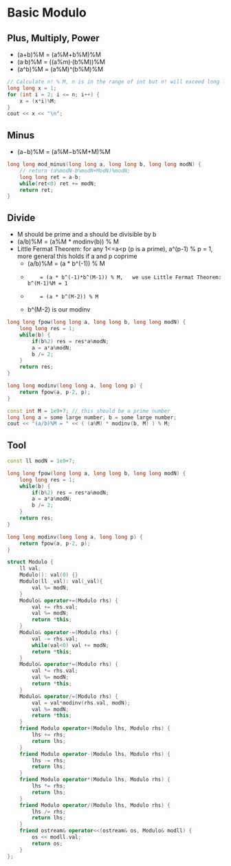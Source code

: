 # Basic Modulo

## Plus, Multiply, Power
- (a+b)%M = (a%M+b%M)%M
- (a·b)%M = ((a%m)·(b%M))%M
- (a^b)%M = (a%M)^(b%M)%M
```cpp
// Calculate n! % M, n is in the range of int but n! will exceed long long range
long long x = 1;
for (int i = 2; i <= n; i++) {
    x = (x*i)%M; 
}
cout << x << "\n";
```
## Minus
- (a−b)%M = (a%M−b%M+M)%M
``` cpp
long long mod_minus(long long a, long long b, long long modN) {
    // return (a%modN-b%modN+ModN)%modN;
    long long ret = a-b;
    while(ret<0) ret += modN;
    return ret;
}
```

## Divide
- M should be prime and a should be divisible by b
- (a/b)%M = (a%M * modinv(b)) % M
- Little Fermat Theorem: for any 1<=a<p (p is a prime), a^(p-1) % p = 1, more general this holds if a and p coprime
    + (a/b)%M = (a * b^(-1)) % M
    +         = (a * b^(-1)*b^(M-1)) % M,   we use Little Fermat Theorem: b^(M-1)%M = 1
    +         = (a * b^(M-2)) % M
    + b^(M-2) is our modinv
```cpp
long long fpow(long long a, long long b, long long modN) {
    long long res = 1;
    while(b) {
        if(b%2) res = res*a%modN;
        a = a*a%modN;
        b /= 2;
    }
    return res;
}

long long modinv(long long a, long long p) {
    return fpow(a, p-2, p);
}

const int M = 1e9+7; // this should be a prime number
long long a = some large number, b = some large number;
cout << "(a/b)%M = " << ( (a%M) * modinv(b, M) ) % M;
```

## Tool
``` cpp
const ll modN = 1e9+7;

long long fpow(long long a, long long b, long long modN) {
    long long res = 1;
    while(b) {
        if(b%2) res = res*a%modN;
        a = a*a%modN;
        b /= 2;
    }
    return res;
}

long long modinv(long long a, long long p) {
    return fpow(a, p-2, p);
}

struct Modulo {
    ll val;
    Modulo(): val(0) {}
    Modulo(ll _val): val(_val){
        val %= modN;
    }
    Modulo& operator+=(Modulo rhs) {
        val += rhs.val;
        val %= modN;
        return *this;
    }
    Modulo& operator-=(Modulo rhs) {
        val -= rhs.val;
        while(val<0) val += modN;
        return *this;
    }
    Modulo& operator*=(Modulo rhs) {
        val *= rhs.val;
        val %= modN;
        return *this;
    }
    Modulo& operator/=(Modulo rhs) {
        val = val*modinv(rhs.val, modN);
        val %= modN;
        return *this;
    }
    friend Modulo operator+(Modulo lhs, Modulo rhs) {
        lhs += rhs;
        return lhs;
    }
    friend Modulo operator-(Modulo lhs, Modulo rhs) {
        lhs -= rhs;
        return lhs;
    }
    friend Modulo operator*(Modulo lhs, Modulo rhs) {
        lhs *= rhs;
        return lhs;
    }
    friend Modulo operator/(Modulo lhs, Modulo rhs) {
        lhs /= rhs;
        return lhs;
    }
    friend ostream& operator<<(ostream& os, Modulo& modll) {
        os << modll.val;
        return os;
    }
};
```
